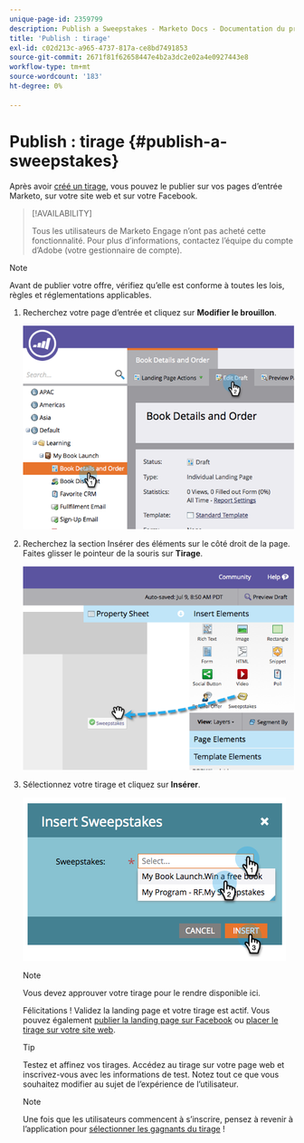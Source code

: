 ```yaml
---
unique-page-id: 2359799
description: Publish a Sweepstakes - Marketo Docs - Documentation du produit
title: 'Publish : tirage'
exl-id: c02d213c-a965-4737-817a-ce8bd7491853
source-git-commit: 2671f81f62658447e4b2a3dc2e02a4e0927443e8
workflow-type: tm+mt
source-wordcount: '183'
ht-degree: 0%

---
```


# Publish : tirage {#publish-a-sweepstakes}

Après avoir [créé un tirage](/help/marketo/product-docs/demand-generation/social/sweepstakes/create-sweepstakes.md), vous pouvez le publier sur vos pages d’entrée Marketo, sur votre site web et sur votre Facebook.

>[!AVAILABILITY]
>
>Tous les utilisateurs de Marketo Engage n’ont pas acheté cette fonctionnalité. Pour plus d’informations, contactez l’équipe du compte d’Adobe (votre gestionnaire de compte).

>[!NOTE]
>
>Avant de publier votre offre, vérifiez qu’elle est conforme à toutes les lois, règles et réglementations applicables.

1. Recherchez votre page d’entrée et cliquez sur **Modifier le brouillon**.

   ![](assets/image2014-9-25-17-3a41-3a27.png)

1. Recherchez la section Insérer des éléments sur le côté droit de la page. Faites glisser le pointeur de la souris sur **Tirage**.

   ![](assets/image2014-9-25-17-3a41-3a31.png)

1. Sélectionnez votre tirage et cliquez sur **Insérer**.

   ![](assets/image2014-9-25-17-3a41-3a35.png)

   >[!NOTE]
   >
   >Vous devez approuver votre tirage pour le rendre disponible ici.

   Félicitations ! Validez la landing page et votre tirage est actif. Vous pouvez également [publier la landing page sur Facebook](/help/marketo/product-docs/demand-generation/facebook/publish-landing-pages-to-facebook.md) ou [ placer le tirage sur votre site web](/help/marketo/product-docs/demand-generation/social/social-functions/deploy-social-on-your-website.md).

   >[!TIP]
   >
   >Testez et affinez vos tirages. Accédez au tirage sur votre page web et inscrivez-vous avec les informations de test. Notez tout ce que vous souhaitez modifier au sujet de l’expérience de l’utilisateur.

   >[!NOTE]
   >
   >Une fois que les utilisateurs commencent à s’inscrire, pensez à revenir à l’application pour [sélectionner les gagnants du tirage](/help/marketo/product-docs/demand-generation/social/sweepstakes/select-sweepstakes-winners.md) !
